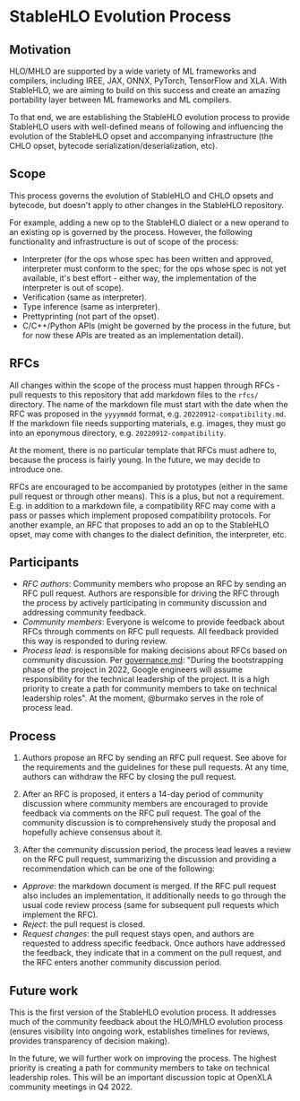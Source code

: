 # StableHLO Evolution Process

## Motivation

HLO/MHLO are supported by a wide variety of ML frameworks and compilers,
including IREE, JAX, ONNX, PyTorch, TensorFlow and XLA. With StableHLO, we are
aiming to build on this success and create an amazing portability layer between
ML frameworks and ML compilers.

To that end, we are establishing the StableHLO evolution process to provide
StableHLO users with well-defined means of following and influencing the
evolution of the StableHLO opset and accompanying infrastructure (the CHLO
opset, bytecode serialization/deserialization, etc).

## Scope

This process governs the evolution of StableHLO and CHLO opsets and bytecode,
but doesn't apply to other changes in the StableHLO repository.

For example, adding a new op to the StableHLO dialect or a new operand to an
existing op is governed by the process. However, the following functionality and
infrastructure is out of scope of the process:
  * Interpreter (for the ops whose spec has been written and approved,
    interpreter must conform to the spec; for the ops whose spec is not yet
    available, it's best effort - either way, the implementation of the
    interpreter is out of scope).
  * Verification (same as interpreter).
  * Type inference (same as interpreter).
  * Prettyprinting (not part of the opset).
  * C/C++/Python APIs (might be governed by the process in the future, but
    for now these APIs are treated as an implementation detail).

## RFCs

All changes within the scope of the process must happen through RFCs - pull
requests to this repository that add markdown files to the `rfcs/` directory.
The name of the markdown file must start with the date when the RFC was proposed
in the `yyyymmdd` format, e.g. `20220912-compatibility.md`. If the markdown file
needs supporting materials, e.g. images, they must go into an eponymous
directory, e.g. `20220912-compatibility`.

At the moment, there is no particular template that RFCs must adhere to, because
the process is fairly young. In the future, we may decide to introduce one.

RFCs are encouraged to be accompanied by prototypes (either in the same pull
request or through other means). This is a plus, but not a requirement. E.g. in
addition to a markdown file, a compatibility RFC may come with a pass or passes
which implement proposed compatibility protocols. For another example, an RFC
that proposes to add an op to the StableHLO opset, may come with changes to the
dialect definition, the interpreter, etc.

## Participants

* *RFC authors*: Community members who propose an RFC by sending an RFC pull
  request. Authors are responsible for driving the RFC through the process by
  actively participating in community discussion and addressing community
  feedback.
* *Community members*: Everyone is welcome to provide feedback about RFCs
  through comments on RFC pull requests. All feedback provided this way is
  responded to during review.
* *Process lead*: is responsible for making decisions about RFCs based on
  community discussion. Per [governance.md](docs/governance.md): "During the
  bootstrapping phase of the project in 2022, Google engineers will assume
  responsibility for the technical leadership of the project. It is a high
  priority to create a path for community members to take on technical
  leadership roles". At the moment, @burmako serves in the role of process lead.

## Process

1. Authors propose an RFC by sending an RFC pull request. See above for the
requirements and the guidelines for these pull requests. At any time, authors
can withdraw the RFC by closing the pull request.

1. After an RFC is proposed, it enters a 14-day period of community discussion
where community members are encouraged to provide feedback via comments on the
RFC pull request. The goal of the community discussion is to comprehensively
study the proposal and hopefully achieve consensus about it.

1. After the community discussion period, the process lead leaves a review on
the RFC pull request, summarizing the discussion and providing a recommendation
which can be one of the following:
  * *Approve*: the markdown document is merged. If the RFC pull request also
    includes an implementation, it additionally needs to go through the usual
    code review process (same for subsequent pull requests which implement
    the RFC).
  * *Reject*: the pull request is closed.
  * *Request changes*: the pull request stays open, and authors are requested to
    address specific feedback. Once authors have addressed the feedback, they
    indicate that in a comment on the pull request, and the RFC enters another
    community discussion period.

## Future work

This is the first version of the StableHLO evolution process. It addresses much
of the community feedback about the HLO/MHLO evolution process (ensures
visibility into ongoing work, establishes timelines for reviews, provides
transparency of decision making).

In the future, we will further work on improving the process. The highest
priority is creating a path for community members to take on technical
leadership roles. This will be an important discussion topic at OpenXLA
community meetings in Q4 2022.
